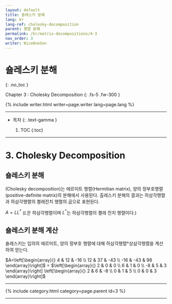 ```yaml
---
layout: default
title: 숄레스키 분해
lang: kr
lang-ref: cholesky-decomposition
parent: 행렬 분해
permalink: /kr/matrix-decompositions/4-3
nav_order: 3
writer: NiceOneSon
---
```


# 숄레스키 분해
{: .no_toc }


Chapter 3 : Cholesky Decomposition
{: .fs-5 .fw-300 }


{% include writer.html writer=page.writer lang=page.lang %}

---

- 목차
    {: .text-gamma }

    1. TOC
    {:toc}

---
# 3. Cholesky Decomposition

## **숄레스키 분해**

(Cholesky decomposition)는 에르미트 행렬(Hermitian matrix), 양의 정부호행렬(positive-definite matrix)의 분해에서 사용된다. 촐레스키 분해의 결과는 하삼각행렬과 하삼각행렬의 켤레전치 행렬의 곱으로 표현된다.

$A = LL^*$ ($L$은 하삼각행렬이며 $L^*$는 하삼각행렬의 켤레 전치 행렬이다.)

## 숄레스키 분해 계산

숄레스키는 임의의 에르미트, 양의 정부호 행렬에 대해 하삼각행렬*상삼각행렬을 계산하여 얻는다.

$A=\left[\begin{array}{}
4 & 12 & -16 \\ 12 & 37 & -43 \\ -16 & -43 & 98
\end{array}\right]$ = $\left[\begin{array}{}
2 & 0 & 0 \\ 6 & 1 & 0 \\ -8 & 5 & 3
\end{array}\right]
\left[\begin{array}{}
2 & 6 & -8 \\ 0 & 1 & 5 \\ 0 & 0 & 3
\end{array}\right]$


---

{% include category.html category=page.parent id=3 %}

---
